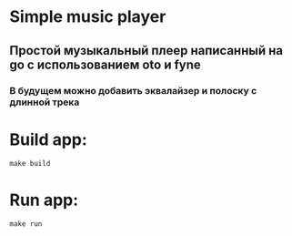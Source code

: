 # Simple music player

## Простой музыкальный плеер написанный на go с использованием oto и fyne
### В будущем можно добавить эквалайзер и полоску с длинной трека
# Build app:
```shell
make build
```

# Run app:
```shell
make run
```
